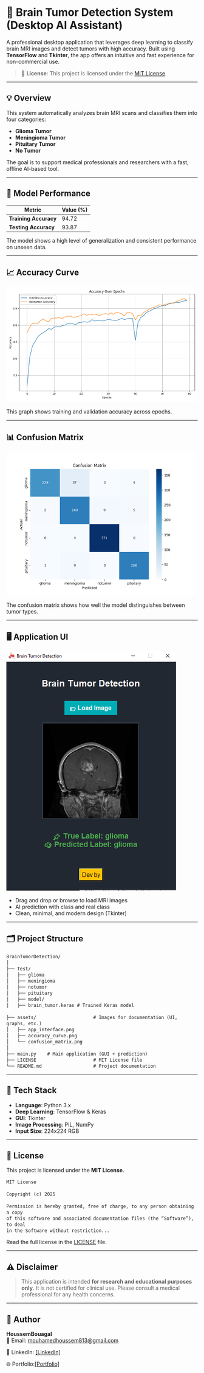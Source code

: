 
# 🧠 Brain Tumor Detection System (Desktop AI Assistant)

A professional desktop application that leverages deep learning to classify brain MRI images and detect tumors with high accuracy. Built using **TensorFlow** and **Tkinter**, the app offers an intuitive and fast experience for non-commercial use.

> 📖 **License**: This project is licensed under the [MIT License](#-license).

---

## 💡 Overview

This system automatically analyzes brain MRI scans and classifies them into four categories:

- **Glioma Tumor**
- **Meningioma Tumor**
- **Pituitary Tumor**
- **No Tumor**

The goal is to support medical professionals and researchers with a fast, offline AI-based tool.

---

## 🎯 Model Performance

| Metric            | Value (%)   |
|-------------------|-------------|
| **Training Accuracy** | 94.72      |
| **Testing Accuracy**  | 93.87      |


The model shows a high level of generalization and consistent performance on unseen data.

---

## 📈 Accuracy Curve

![Accuracy Curve](assets/accuracy_curve.png)

This graph shows training and validation accuracy across epochs.

---

## 📊 Confusion Matrix

![Confusion Matrix](assets/confusion_matrix.png)

The confusion matrix shows how well the model distinguishes between tumor types.

---

## 🖥️ Application UI

![Application Interface](assets/app_interface.png)

- Drag and drop or browse to load MRI images
- AI prediction with class and real class  
- Clean, minimal, and modern design (Tkinter)

---

## 🗂️ Project Structure

```
BrainTumorDetection/
│
├── Test/
│   ├── glioma
│   ├── meningioma
│   ├── notumor
│   ├── pituitary
│   ├── model/
│   ├── brain_tumor.keras # Trained Keras model

├── assets/                     # Images for documentation (UI, graphs, etc.)
│   ├── app_interface.png
│   ├── accuracy_curve.png
│   └── confusion_matrix.png
│
├── main.py    # Main application (GUI + prediction)
├── LICENSE                     # MIT License file
└── README.md                   # Project documentation
```

---

## 🧪 Tech Stack

- **Language**: Python 3.x
- **Deep Learning**: TensorFlow & Keras
- **GUI**: Tkinter
- **Image Processing**: PIL, NumPy
- **Input Size**: 224x224 RGB

---

## 📄 License

This project is licensed under the **MIT License**.

```
MIT License

Copyright (c) 2025

Permission is hereby granted, free of charge, to any person obtaining a copy
of this software and associated documentation files (the “Software”), to deal
in the Software without restriction...
```

Read the full license in the [LICENSE](LICENSE) file.

---

## ⚠️ Disclaimer

> This application is intended **for research and educational purposes only**. It is not certified for clinical use. Please consult a medical professional for any health concerns.

---

## 👤 Author

**HoussemBouagal**  
📧 Email: mouhamedhoussem813@gmail.com 

🔗 LinkedIn: [[LinkedIn]](https://www.linkedin.com/in/houssem-eddine-bouagal-98025a297)  

🌐 Portfolio:[[Portfolio]](https://houssembouagal.github.io/Portfolio/)
